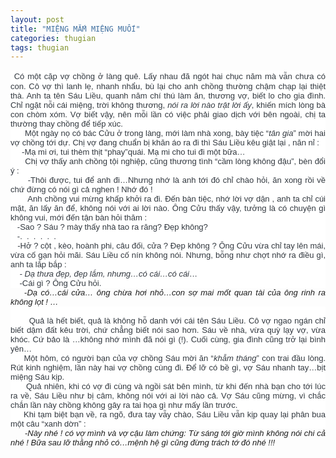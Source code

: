 ```yaml
---
layout: post
title: "MIỆNG MẮM MIỆNG MUỐI"
categories: thugian
tags: thugian
---
```

<div style="background-color: white; background-image: initial; background-position: initial; background-repeat: initial; border: 0px; color: #32383f; font-family: Arial, Tahoma, Geneva, sans-serif; font-size: 13px; outline: 0px; padding: 0px; text-align: justify;"><span style="background: transparent; border: 0px; font-family: &quot;arial&quot; , sans-serif; font-size: 12pt; margin: 0px; outline: 0px; padding: 0px;">&nbsp;</span><span style="background: transparent; border: 0px; font-size: x-small; margin: 0px; outline: 0px; padding: 0px;"><span style="background: transparent; border: 0px; font-family: &quot;arial&quot; , sans-serif; font-size: 13px; margin: 0px; outline: 0px; padding: 0px;">Có một cặp vợ chồng ở làng quê. Lấy nhau đã ngót hai chục năm mà vẫn chưa có con. Cô vợ thì lanh lẹ, nhanh nhẩu, bù lại cho anh chồng thường chậm chạp lại thiệt thà. Anh ta tên Sáu Liều, quanh năm chí thú làm ăn, thương vợ, biết lo cho gia đình. Chỉ ngặt nỗi cái miệng, trời không thương,&nbsp;<i style="background: transparent; border: 0px; margin: 0px; outline: 0px; padding: 0px;">nói ra lời</i>&nbsp;<i style="background: transparent; border: 0px; margin: 0px; outline: 0px; padding: 0px;">nào trật lời ấy</i>, khiến mích lòng bà con chòm xóm. Vợ biết vậy, nên mỗi lần có việc phải giao dịch với bên ngoài, chị ta thường thay chồng để tiếp xúc.</span></span></div><div style="background-color: white; background-image: initial; background-position: initial; background-repeat: initial; border: 0px; color: #32383f; font-family: Arial, Tahoma, Geneva, sans-serif; font-size: 13px; outline: 0px; padding: 0px; text-align: justify;"><span style="background: transparent; border: 0px; font-size: x-small; margin: 0px; outline: 0px; padding: 0px;"><span style="background: transparent; border: 0px; font-family: &quot;arial&quot; , sans-serif; font-size: 13px; margin: 0px; outline: 0px; padding: 0px;">&nbsp;&nbsp;&nbsp;&nbsp;&nbsp; Một ngày nọ có bác Cửu ở trong làng, mới làm nhà xong, bày tiệc “<i style="background: transparent; border: 0px; margin: 0px; outline: 0px; padding: 0px;">tân gia</i>” mời hai vợ chồng tới dự. Chị vợ đang chuẩn bị khăn áo ra đi thì Sáu Liều kêu giật lại , năn nỉ :</span></span></div><div style="background-color: white; background-image: initial; background-position: initial; background-repeat: initial; border: 0px; color: #32383f; font-family: Arial, Tahoma, Geneva, sans-serif; font-size: 13px; outline: 0px; padding: 0px; text-align: justify;"><span style="background: transparent; border: 0px; font-size: x-small; margin: 0px; outline: 0px; padding: 0px;"><span style="background: transparent; border: 0px; font-family: &quot;arial&quot; , sans-serif; font-size: 13px; margin: 0px; outline: 0px; padding: 0px;">&nbsp;&nbsp;&nbsp;&nbsp; -Mạ mi ơi, tui thèm thịt “phay”quái. Mạ mi cho tui đi một bữa…</span></span></div><div style="background-color: white; background-image: initial; background-position: initial; background-repeat: initial; border: 0px; color: #32383f; font-family: Arial, Tahoma, Geneva, sans-serif; font-size: 13px; outline: 0px; padding: 0px; text-align: justify;"><span style="background: transparent; border: 0px; font-size: x-small; margin: 0px; outline: 0px; padding: 0px;"><span style="background: transparent; border: 0px; font-family: &quot;arial&quot; , sans-serif; font-size: 13px; margin: 0px; outline: 0px; padding: 0px;">&nbsp;&nbsp;&nbsp;&nbsp;&nbsp; Chị vợ thấy anh chồng tội nghiệp, cũng thương tình “cầm lòng không đậu”, bèn đổi ý :</span></span></div><div style="background-color: white; background-image: initial; background-position: initial; background-repeat: initial; border: 0px; color: #32383f; font-family: Arial, Tahoma, Geneva, sans-serif; font-size: 13px; outline: 0px; padding: 0px; text-align: justify;"><span style="background: transparent; border: 0px; font-size: x-small; margin: 0px; outline: 0px; padding: 0px;"><span style="background: transparent; border: 0px; font-family: &quot;arial&quot; , sans-serif; font-size: 13px; margin: 0px; outline: 0px; padding: 0px;">&nbsp;&nbsp;&nbsp;&nbsp;&nbsp; -Thôi được, tui để anh đi…Nhưng nhớ là anh tới đó chỉ chào hỏi, ăn xong rồi về chứ đừng có nói gì cả nghen ! Nhớ đó !</span></span></div><div style="background-color: white; background-image: initial; background-position: initial; background-repeat: initial; border: 0px; color: #32383f; font-family: Arial, Tahoma, Geneva, sans-serif; font-size: 13px; outline: 0px; padding: 0px; text-align: justify;"><span style="background: transparent; border: 0px; font-size: x-small; margin: 0px; outline: 0px; padding: 0px;"><span style="background: transparent; border: 0px; font-family: &quot;arial&quot; , sans-serif; font-size: 13px; margin: 0px; outline: 0px; padding: 0px;">&nbsp;&nbsp;&nbsp;&nbsp;&nbsp;&nbsp; Anh chồng vui mừng khấp khởi ra đi. Đến bàn tiệc, nhớ lời vợ dặn , anh ta chỉ cúi mặt, ăn lấy ăn để, không nói với ai lời nào. Ông Cửu thấy vậy, tưởng là có chuyện gì không vui, mới đến tận bàn hỏi thăm :</span></span></div><div style="background-color: white; background-image: initial; background-position: initial; background-repeat: initial; border: 0px; color: #32383f; font-family: Arial, Tahoma, Geneva, sans-serif; font-size: 13px; outline: 0px; padding: 0px; text-align: justify;"><span style="background: transparent; border: 0px; font-size: x-small; margin: 0px; outline: 0px; padding: 0px;"><span style="background: transparent; border: 0px; font-family: &quot;arial&quot; , sans-serif; font-size: 13px; margin: 0px; outline: 0px; padding: 0px;">&nbsp;&nbsp; -Sao ? Sáu ? mày thấy nhà tao ra răng? Đẹp không?</span></span></div><div style="background-color: white; background-image: initial; background-position: initial; background-repeat: initial; border: 0px; color: #32383f; font-family: Arial, Tahoma, Geneva, sans-serif; font-size: 13px; outline: 0px; padding: 0px; text-align: justify;"><span style="background: transparent; border: 0px; font-size: x-small; margin: 0px; outline: 0px; padding: 0px;"><span style="background: transparent; border: 0px; font-family: &quot;arial&quot; , sans-serif; font-size: 13px; margin: 0px; outline: 0px; padding: 0px;">&nbsp;&nbsp; -.&nbsp; .&nbsp; .&nbsp; .&nbsp; .&nbsp; .</span></span></div><div style="background-color: white; background-image: initial; background-position: initial; background-repeat: initial; border: 0px; color: #32383f; font-family: Arial, Tahoma, Geneva, sans-serif; font-size: 13px; outline: 0px; padding: 0px; text-align: justify;"><span style="background: transparent; border: 0px; font-size: x-small; margin: 0px; outline: 0px; padding: 0px;"><span style="background: transparent; border: 0px; font-family: &quot;arial&quot; , sans-serif; font-size: 13px; margin: 0px; outline: 0px; padding: 0px;">&nbsp;&nbsp; -Hở ? cột , kèo, hoành phi, câu đối, cửa ? Đẹp không ? Ông Cửu vừa chỉ tay lên mái, vừa cố gạn hỏi mãi. Sáu Liều cố nín không nói. Nhưng, bỗng như chợt nhớ ra điều gì, anh ta lắp bắp :</span></span></div><div style="background-color: white; background-image: initial; background-position: initial; background-repeat: initial; border: 0px; color: #32383f; font-family: Arial, Tahoma, Geneva, sans-serif; font-size: 13px; outline: 0px; padding: 0px; text-align: justify;"><span style="background: transparent; border: 0px; font-size: x-small; margin: 0px; outline: 0px; padding: 0px;"><span style="background: transparent; border: 0px; font-family: &quot;arial&quot; , sans-serif; font-size: 13px; margin: 0px; outline: 0px; padding: 0px;">&nbsp;&nbsp;&nbsp;&nbsp;<i style="background: transparent; border: 0px; margin: 0px; outline: 0px; padding: 0px;">- Dạ thưa đẹp, đẹp lắm, nhưng…có cái…có cái</i>…</span></span></div><div style="background-color: white; background-image: initial; background-position: initial; background-repeat: initial; border: 0px; color: #32383f; font-family: Arial, Tahoma, Geneva, sans-serif; font-size: 13px; outline: 0px; padding: 0px; text-align: justify;"><span style="background: transparent; border: 0px; font-size: x-small; margin: 0px; outline: 0px; padding: 0px;"><span style="background: transparent; border: 0px; font-family: &quot;arial&quot; , sans-serif; font-size: 13px; margin: 0px; outline: 0px; padding: 0px;">&nbsp;&nbsp;&nbsp; -Cái gì ? Ông Cửu hỏi.</span></span></div><div style="background-attachment: initial; background-clip: initial; background-image: initial; background-origin: initial; background-position: initial; background-repeat: initial; background-size: initial; border: 0px; font-size: 13px; outline: 0px; padding: 0px; text-align: justify;"><span style="border: 0px; font-family: &quot;arial&quot; , sans-serif; margin: 0px; outline: 0px; padding: 0px;">&nbsp;&nbsp;&nbsp; -<i style="background-attachment: initial; background-clip: initial; background-image: initial; background-origin: initial; background-position: initial; background-repeat: initial; background-size: initial; border: 0px; margin: 0px; outline: 0px; padding: 0px;">Dạ có…cái cửa… ông chừa hơi nhỏ…con sợ mai mốt quan tài của ông rinh ra không lọt ! …</i></span></div><div style="background-color: white; background-image: initial; background-position: initial; background-repeat: initial; border: 0px; color: #32383f; font-family: Arial, Tahoma, Geneva, sans-serif; font-size: 13px; outline: 0px; padding: 0px; text-align: justify;"><span style="background: transparent; border: 0px; font-size: x-small; margin: 0px; outline: 0px; padding: 0px;"><i style="background: transparent; border: 0px; font-size: 13px; margin: 0px; outline: 0px; padding: 0px;"><span style="background: transparent; border: 0px; font-family: &quot;arial&quot; , sans-serif; margin: 0px; outline: 0px; padding: 0px;">&nbsp; &nbsp; &nbsp;</span></i></span></div><div style="background-color: white; background-image: initial; background-position: initial; background-repeat: initial; border: 0px; color: #32383f; font-family: Arial, Tahoma, Geneva, sans-serif; font-size: 13px; outline: 0px; padding: 0px; text-align: justify;"><span style="background: transparent; border: 0px; font-size: x-small; margin: 0px; outline: 0px; padding: 0px;"><i style="background: transparent; border: 0px; font-size: 13px; margin: 0px; outline: 0px; padding: 0px;"><span style="background: transparent; border: 0px; font-family: &quot;arial&quot; , sans-serif; margin: 0px; outline: 0px; padding: 0px;">&nbsp;&nbsp;&nbsp;&nbsp;&nbsp;&nbsp;&nbsp;</span></i><span style="background: transparent; border: 0px; font-family: &quot;arial&quot; , sans-serif; font-size: 13px; margin: 0px; outline: 0px; padding: 0px;">Quả là hết biết, quả là không hỗ danh với cái tên Sáu Liều. Cô vợ ngao ngán chỉ biết dậm đất kêu trời, chứ chẳng biết nói sao hơn. Sáu về nhà, vừa quỳ lạy vợ, vừa khóc. Cứ bảo là …không nhớ mình đã nói gì (!). Cuối cùng, gia đình cũng trở lại bình yên…</span></span></div><div style="background-color: white; background-image: initial; background-position: initial; background-repeat: initial; border: 0px; color: #32383f; font-family: Arial, Tahoma, Geneva, sans-serif; font-size: 13px; outline: 0px; padding: 0px; text-align: justify;"><span style="background: transparent; border: 0px; font-size: x-small; margin: 0px; outline: 0px; padding: 0px;"><span style="background: transparent; border: 0px; font-family: &quot;arial&quot; , sans-serif; font-size: 13px; margin: 0px; outline: 0px; padding: 0px;">&nbsp;&nbsp;&nbsp;&nbsp; Một hôm, có người bạn của vợ chồng Sáu mời ăn “<i style="background: transparent; border: 0px; margin: 0px; outline: 0px; padding: 0px;">khẵm tháng</i>” con trai đầu lòng. Rút kinh nghiệm, lần này hai vợ chồng cùng đi. Để lỡ có bề gì, vợ Sáu nhanh tay…bịt miệng Sáu kịp.</span></span></div><div style="background-color: white; background-image: initial; background-position: initial; background-repeat: initial; border: 0px; color: #32383f; font-family: Arial, Tahoma, Geneva, sans-serif; font-size: 13px; outline: 0px; padding: 0px; text-align: justify;"><span style="background: transparent; border: 0px; font-size: x-small; margin: 0px; outline: 0px; padding: 0px;"><span style="background: transparent; border: 0px; font-family: &quot;arial&quot; , sans-serif; font-size: 13px; margin: 0px; outline: 0px; padding: 0px;">&nbsp;&nbsp;&nbsp;&nbsp;&nbsp; Quả nhiên, khi có vợ đi cùng và ngồi sát bên mình, từ khi đến nhà bạn cho tới lúc ra về, Sáu Liều như bị câm, không nói với ai lời nào cả. Vợ Sáu cũng mừng, vì chắc chắn lần này chồng không gây ra tai họa gì như mấy lần trước.</span></span></div><div style="background-color: white; background-image: initial; background-position: initial; background-repeat: initial; border: 0px; color: #32383f; font-family: Arial, Tahoma, Geneva, sans-serif; font-size: 13px; outline: 0px; padding: 0px; text-align: justify;"><span style="background: transparent; border: 0px; font-size: x-small; margin: 0px; outline: 0px; padding: 0px;"><span style="background: transparent; border: 0px; font-family: &quot;arial&quot; , sans-serif; font-size: 13px; margin: 0px; outline: 0px; padding: 0px;">&nbsp;&nbsp;&nbsp;&nbsp; Khi tạm biệt bạn về, ra ngõ, đưa tay vẫy chào, Sáu Liều vẫn kịp quay lại phân bua một câu “xanh dờn” :</span></span></div><div style="background: transparent; border: 0px; font-size: 13px; margin: 0px; outline: 0px; padding: 0px; text-align: justify;"><span style="background: transparent; border: 0px; font-family: &quot;arial&quot; , sans-serif; margin: 0px; outline: 0px; padding: 0px;">&nbsp; &nbsp; &nbsp; -<i style="background: transparent; border: 0px; margin: 0px; outline: 0px; padding: 0px;">Này nhé ! có vợ mình và vợ cậu làm chứng: Từ sáng tới giờ mình không nói chi cả nhé ! Bữa sau lỡ thằng nhỏ có…mệnh hệ gì cũng đừng trách tớ đó nhé !!!&nbsp;</i></span><br />
<!--
<div class="separator" style="clear: both; text-align: center;"><br />
<a href="https://1.bp.blogspot.com/-uWST7TeykUg/WVIp7D5aB4I/AAAAAAAAASA/nKoKLMj8ykgVGO7m5AABcYPiHL_tinR6wCLcBGAs/s1600/t%25E1%25BA%25A3i%2Bxu%25E1%25BB%2591ng%2B%25282%2529.jpg" imageanchor="1" style="margin-left: 1em; margin-right: 1em;"><img border="0" data-original-height="225" data-original-width="225" src="https://1.bp.blogspot.com/-uWST7TeykUg/WVIp7D5aB4I/AAAAAAAAASA/nKoKLMj8ykgVGO7m5AABcYPiHL_tinR6wCLcBGAs/s1600/t%25E1%25BA%25A3i%2Bxu%25E1%25BB%2591ng%2B%25282%2529.jpg" /></a></div>--><br />
<span style="background: transparent; border: 0px; font-family: &quot;arial&quot; , sans-serif; margin: 0px; outline: 0px; padding: 0px;"><i style="background: transparent; border: 0px; margin: 0px; outline: 0px; padding: 0px;"><br />
</i></span></div>
